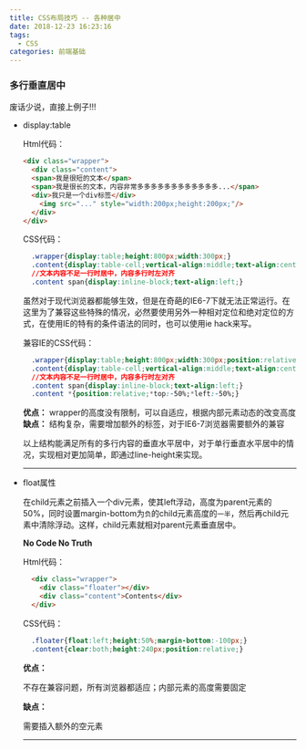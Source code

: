 ```yaml
---
title: CSS布局技巧 -- 各种居中
date: 2018-12-23 16:23:16
tags:
  - CSS
categories: 前端基础
---
```


### 多行垂直居中

废话少说，直接上例子!!!

- display:table

  Html代码：

  ```html
  <div class="wrapper">
    <div class="content">
    <span>我是很短的文本</span>
    <span>我是很长的文本，内容非常多多多多多多多多多多多多...</span>
    <div>我只是一个div标签</div>
      <img src="..." style="width:200px;height:200px;"/>
    </div>
  </div>
  ```

  CSS代码：

  ```css
    .wrapper{display:table;height:800px;width:300px;}
    .content{display:table-cell;vertical-align:middle;text-align:center;}
    //文本内容不足一行时居中，内容多行时左对齐
    .content span{display:inline-block;text-align:left;}
  ```

  虽然对于现代浏览器都能够生效，但是在奇葩的IE6-7下就无法正常运行。在这里为了兼容这些特殊的情况，必然要使用另外一种相对定位和绝对定位的方式，在使用IE的特有的条件语法的同时，也可以使用ie hack来写。

  兼容IE的CSS代码：

  ```css
    .wrapper{display:table;height:800px;width:300px;position:relative;}
    .content{display:table-cell;vertical-align:middle;text-align:center;*position:absolute;*top:50%;*left:50%;}
    //文本内容不足一行时居中，内容多行时左对齐
    .content span{display:inline-block;text-align:left;}
    .content *{position:relative;*top:-50%;*left:-50%;}
  ```

  **优点：**
  wrapper的高度没有限制，可以自适应，根据内部元素动态的改变高度
  **缺点：**
  结构复杂，需要增加额外的标签，对于IE6-7浏览器需要额外的兼容

  以上结构能满足所有的多行内容的垂直水平居中，对于单行垂直水平居中的情况，实现相对更加简单，即通过line-height来实现。
  
  ---

- float属性

  在child元素之前插入一个div元素，使其left浮动，高度为parent元素的50%，同时设置margin-bottom为`负`的child元素高度的`一半`，然后再child元素中清除浮动。这样，child元素就相对parent元素垂直居中。

  **No Code No Truth**

  Html代码：

  ```html
    <div class="wrapper">
      <div class="floater"></div>
      <div class="content">Contents</div>
    </div>
  ```

  CSS代码：

  ```css
    .floater{float:left;height:50%;margin-bottom:-100px;}
    .content{clear:both;height:240px;position:relative;}
  ```

  **优点：**

  不存在兼容问题，所有浏览器都适应；内部元素的高度需要固定

  **缺点：**

  需要插入额外的空元素

  ---